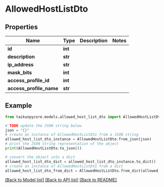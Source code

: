 # AllowedHostListDto


## Properties

Name | Type | Description | Notes
------------ | ------------- | ------------- | -------------
**id** | **int** |  | 
**description** | **str** |  | 
**ip_address** | **str** |  | 
**mask_bits** | **int** |  | 
**access_profile_id** | **int** |  | 
**access_profile_name** | **str** |  | 

## Example

```python
from taikunpycore.models.allowed_host_list_dto import AllowedHostListDto

# TODO update the JSON string below
json = "{}"
# create an instance of AllowedHostListDto from a JSON string
allowed_host_list_dto_instance = AllowedHostListDto.from_json(json)
# print the JSON string representation of the object
print(AllowedHostListDto.to_json())

# convert the object into a dict
allowed_host_list_dto_dict = allowed_host_list_dto_instance.to_dict()
# create an instance of AllowedHostListDto from a dict
allowed_host_list_dto_from_dict = AllowedHostListDto.from_dict(allowed_host_list_dto_dict)
```
[[Back to Model list]](../README.md#documentation-for-models) [[Back to API list]](../README.md#documentation-for-api-endpoints) [[Back to README]](../README.md)



